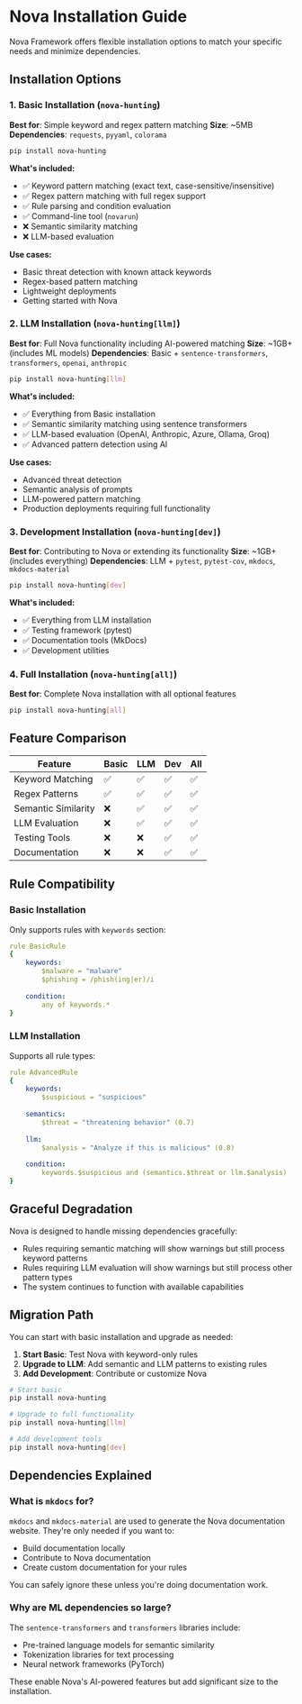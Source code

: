 # Nova Installation Guide

Nova Framework offers flexible installation options to match your specific needs and minimize dependencies.

## Installation Options

### 1. Basic Installation (`nova-hunting`)
**Best for**: Simple keyword and regex pattern matching
**Size**: ~5MB
**Dependencies**: `requests`, `pyyaml`, `colorama`

```bash
pip install nova-hunting
```

**What's included:**
- ✅ Keyword pattern matching (exact text, case-sensitive/insensitive)
- ✅ Regex pattern matching with full regex support
- ✅ Rule parsing and condition evaluation
- ✅ Command-line tool (`novarun`)
- ❌ Semantic similarity matching
- ❌ LLM-based evaluation

**Use cases:**
- Basic threat detection with known attack keywords
- Regex-based pattern matching
- Lightweight deployments
- Getting started with Nova

### 2. LLM Installation (`nova-hunting[llm]`)
**Best for**: Full Nova functionality including AI-powered matching
**Size**: ~1GB+ (includes ML models)
**Dependencies**: Basic + `sentence-transformers`, `transformers`, `openai`, `anthropic`

```bash
pip install nova-hunting[llm]
```

**What's included:**
- ✅ Everything from Basic installation
- ✅ Semantic similarity matching using sentence transformers
- ✅ LLM-based evaluation (OpenAI, Anthropic, Azure, Ollama, Groq)
- ✅ Advanced pattern detection using AI

**Use cases:**
- Advanced threat detection
- Semantic analysis of prompts
- LLM-powered pattern matching
- Production deployments requiring full functionality

### 3. Development Installation (`nova-hunting[dev]`)
**Best for**: Contributing to Nova or extending its functionality
**Size**: ~1GB+ (includes everything)
**Dependencies**: LLM + `pytest`, `pytest-cov`, `mkdocs`, `mkdocs-material`

```bash
pip install nova-hunting[dev]
```

**What's included:**
- ✅ Everything from LLM installation
- ✅ Testing framework (pytest)
- ✅ Documentation tools (MkDocs)
- ✅ Development utilities

### 4. Full Installation (`nova-hunting[all]`)
**Best for**: Complete Nova installation with all optional features
```bash
pip install nova-hunting[all]
```

## Feature Comparison

| Feature | Basic | LLM | Dev | All |
|---------|-------|-----|-----|-----|
| Keyword Matching | ✅ | ✅ | ✅ | ✅ |
| Regex Patterns | ✅ | ✅ | ✅ | ✅ |
| Semantic Similarity | ❌ | ✅ | ✅ | ✅ |
| LLM Evaluation | ❌ | ✅ | ✅ | ✅ |
| Testing Tools | ❌ | ❌ | ✅ | ✅ |
| Documentation | ❌ | ❌ | ✅ | ✅ |

## Rule Compatibility

### Basic Installation
Only supports rules with `keywords` section:

```yaml
rule BasicRule
{
    keywords:
        $malware = "malware"
        $phishing = /phish(ing|er)/i
    
    condition:
        any of keywords.*
}
```

### LLM Installation  
Supports all rule types:

```yaml
rule AdvancedRule
{
    keywords:
        $suspicious = "suspicious"
    
    semantics:
        $threat = "threatening behavior" (0.7)
    
    llm:
        $analysis = "Analyze if this is malicious" (0.8)
    
    condition:
        keywords.$suspicious and (semantics.$threat or llm.$analysis)
}
```

## Graceful Degradation

Nova is designed to handle missing dependencies gracefully:

- Rules requiring semantic matching will show warnings but still process keyword patterns
- Rules requiring LLM evaluation will show warnings but still process other pattern types
- The system continues to function with available capabilities

## Migration Path

You can start with basic installation and upgrade as needed:

1. **Start Basic**: Test Nova with keyword-only rules
2. **Upgrade to LLM**: Add semantic and LLM patterns to existing rules
3. **Add Development**: Contribute or customize Nova

```bash
# Start basic
pip install nova-hunting

# Upgrade to full functionality
pip install nova-hunting[llm]

# Add development tools
pip install nova-hunting[dev]
```

## Dependencies Explained

### What is `mkdocs` for?
`mkdocs` and `mkdocs-material` are used to generate the Nova documentation website. They're only needed if you want to:
- Build documentation locally
- Contribute to Nova documentation
- Create custom documentation for your rules

You can safely ignore these unless you're doing documentation work.

### Why are ML dependencies so large?
The `sentence-transformers` and `transformers` libraries include:
- Pre-trained language models for semantic similarity
- Tokenization libraries for text processing
- Neural network frameworks (PyTorch)

These enable Nova's AI-powered features but add significant size to the installation.